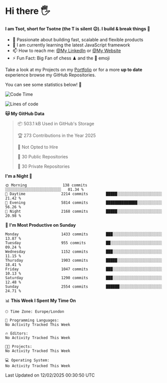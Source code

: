 # Hi there :raised_hand_with_fingers_splayed:
#### I am Tsot, short for Tsotne (the T is silent :wink:). I build & break things :space_invader:
- :telescope: Passionate about building fast, scalable and flexible products
- :seedling: I am currently learning the latest JavaScript framework 
- :mailbox: How to reach me: [@My LinkedIn](https://www.linkedin.com/in/tsotne-gvadzabia/) or [@My Website](https://tsotne.co.uk/contact)
- :zap: Fun Fact: Big Fan of chess ♟ and the 👾 emoji

Take a look at my Projects on my [Portfolio](https://tsotne.co.uk/) or for a more **up to date** experience browse my GitHub Repositories.

You can see some statistics below! :space_invader:
<!--START_SECTION:waka-->
![Code Time](http://img.shields.io/badge/Code%20Time-761%20hrs%202%20mins-blue)

![Lines of code](https://img.shields.io/badge/From%20Hello%20World%20I%27ve%20Written-7.1%20million%20lines%20of%20code-blue)

**🐱 My GitHub Data** 

> 📦 503.1 kB Used in GitHub's Storage 
 > 
> 🏆 273 Contributions in the Year 2025
 > 
> 🚫 Not Opted to Hire
 > 
> 📜 30 Public Repositories 
 > 
> 🔑 30 Private Repositories 
 > 
**I'm a Night 🦉** 

```text
🌞 Morning                138 commits         ░░░░░░░░░░░░░░░░░░░░░░░░░   01.34 % 
🌆 Daytime                2214 commits        █████░░░░░░░░░░░░░░░░░░░░   21.42 % 
🌃 Evening                5814 commits        ██████████████░░░░░░░░░░░   56.26 % 
🌙 Night                  2168 commits        █████░░░░░░░░░░░░░░░░░░░░   20.98 % 
```
📅 **I'm Most Productive on Sunday** 

```text
Monday                   1433 commits        ███░░░░░░░░░░░░░░░░░░░░░░   13.87 % 
Tuesday                  955 commits         ██░░░░░░░░░░░░░░░░░░░░░░░   09.24 % 
Wednesday                1152 commits        ███░░░░░░░░░░░░░░░░░░░░░░   11.15 % 
Thursday                 1903 commits        █████░░░░░░░░░░░░░░░░░░░░   18.41 % 
Friday                   1047 commits        ███░░░░░░░░░░░░░░░░░░░░░░   10.13 % 
Saturday                 1290 commits        ███░░░░░░░░░░░░░░░░░░░░░░   12.48 % 
Sunday                   2554 commits        ██████░░░░░░░░░░░░░░░░░░░   24.71 % 
```


📊 **This Week I Spent My Time On** 

```text
🕑︎ Time Zone: Europe/London

💬 Programming Languages: 
No Activity Tracked This Week

🔥 Editors: 
No Activity Tracked This Week

🐱‍💻 Projects: 
No Activity Tracked This Week

💻 Operating System: 
No Activity Tracked This Week
```


 Last Updated on 12/02/2025 00:30:50 UTC
<!--END_SECTION:waka-->
